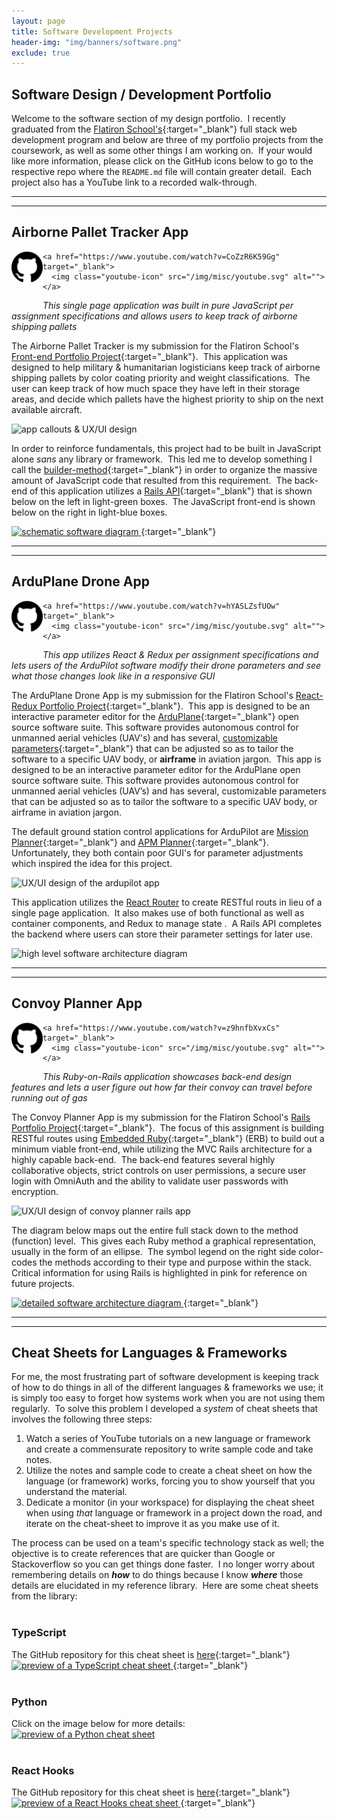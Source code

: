 ```yaml
---
layout: page
title: Software Development Projects
header-img: "img/banners/software.png"
exclude: true
---
```

<style>
  .media-icons-&-description{
  }

  .icon-container {
  }

  .description {
    font-style: italic;
  }

  .github-icon {
    height: 50px;
    float: left;
    margin-bottom: 30px;
  }

  .youtube-icon {
    height: 50px;
    padding-left: 10px;
    margin-right: 40px;
    margin-bottom: 30px;
  }

  @media only screen and (min-width: 500px) {
    .youtube-icon {
      float: left;
    }
  }
</style>

## Software Design / Development Portfolio
Welcome to the software section of my design portfolio.&nbsp; I recently graduated from the [Flatiron School's](https://flatironschool.com/){:target="_blank"} full stack web development program and below are three of my portfolio projects from the coursework, as well as some other things I am working on.&nbsp;  If your would like more information, please click on the GitHub icons below to go to the respective repo where the `README.md` file will contain greater detail.&nbsp; Each project also has a YouTube link to a recorded walk-through.

---
---

## Airborne Pallet Tracker App
<div class="media-Appicons-&-description">
  <div class="icon-container">
    <a href="https://github.com/Richard-Burd/front-end-portfolio-project" target="_blank">
      <img class="github-icon" src="/img/misc/github.svg" alt="">
    </a>

    <a href="https://www.youtube.com/watch?v=CoZzR6K59Gg" target="_blank">
      <img class="youtube-icon" src="/img/misc/youtube.svg" alt="">
    </a>
  </div>
  <p class="description">This single page application was built in pure JavaScript per assignment specifications and allows users to keep track of airborne shipping pallets</p>
</div>


The Airborne Pallet Tracker is my submission for the Flatiron School's [Front-end Portfolio Project](https://github.com/learn-co-students/js-spa-project-instructions-v-000){:target="_blank"}.&nbsp; This application was designed to help military & humanitarian logisticians keep track of airborne shipping pallets by color coating priority and weight classifications.&nbsp;  The user can keep track of how much space they have left in their storage areas, and decide which pallets have the highest priority to ship on the next available aircraft.

![app callouts & UX/UI design](https://i.imgur.com/ifnGo2x.jpg)

In order to reinforce fundamentals, this project had to be built in JavaScript alone *sans* any library or framework.&nbsp;  This led me to develop something I call the [builder-method](https://github.com/Richard-Burd/front-end-portfolio-project/blob/master/README.md#this-is-pure-javascript-by-design){:target="_blank"} in order to organize the massive amount of JavaScript code that resulted from this requirement.&nbsp;  The back-end of this application utilizes a [Rails API](https://github.com/rails-api/rails-api){:target="_blank"} that is shown below on the left in light-green boxes.&nbsp;  The JavaScript front-end is shown below on the right in light-blue boxes.

[
![schematic software diagram](https://i.imgur.com/28nI5ly.jpg)
](https://drive.google.com/file/d/1NrvuzRWSfcoiCbybQw29HBd4O9ObTcpo/view?usp=sharing){:target="_blank"}

---
---

## ArduPlane Drone App
<div class="media-icons-&-description">
  <div class="icon-container">
    <a href="https://github.com/Richard-Burd/react-redux-portfolio-project" target="_blank">
      <img class="github-icon" src="/img/misc/github.svg" alt="">
    </a>

    <a href="https://www.youtube.com/watch?v=hYASLZsfUOw" target="_blank">
      <img class="youtube-icon" src="/img/misc/youtube.svg" alt="">
    </a>
  </div>
  <p class="description">This app utilizes React & Redux per assignment specifications and lets users of the ArduPilot software modify their drone parameters and see what those changes look like in a responsive GUI</p>
</div>

The ArduPlane Drone App is my submission for the Flatiron School's [React-Redux Portfolio Project](https://github.com/learn-co-students/react-redux-assessment-v-000){:target="_blank"}.&nbsp; This app is designed to be an interactive parameter editor for the [ArduPlane](https://ardupilot.org/plane/){:target="_blank"} open source software suite. This software provides autonomous control for unmanned aerial vehicles (UAV's) and has several, [customizable parameters](https://ardupilot.org/plane/docs/parameters.html){:target="_blank"} that can be adjusted so as to tailor the software to a specific UAV body, or **airframe** in aviation jargon.&nbsp; This app is designed to be an interactive parameter editor for the ArduPlane open source software suite. This software provides autonomous control for unmanned aerial vehicles (UAV’s) and has several, customizable parameters that can be adjusted so as to tailor the software to a specific UAV body, or airframe in aviation jargon.

The default ground station control applications for ArduPilot are [Mission Planner](https://github.com/ArduPilot/MissionPlanner){:target="_blank"} and [APM Planner](https://github.com/ArduPilot/apm_planner){:target="_blank"}.&nbsp; Unfortunately, they both contain poor GUI's for parameter adjustments which inspired the idea for this project.  

![UX/UI design of the ardupilot app](https://i.imgur.com/FtbLpaB.jpg)

This application utilizes the [React Router](https://reactrouter.com/web/guides/quick-start) to create RESTful routs in lieu of a single page application.&nbsp;  It also makes use of both functional as well as container components, and Redux to manage state .&nbsp;  A Rails API completes the backend where users can store their parameter settings for later use.

![high level software architecture diagram](https://i.imgur.com/Es4OO6C.jpg)

---
---

## Convoy Planner App
<div class="media-icons-&-description">
  <div class="icon-container">
    <a href="https://github.com/Richard-Burd/rails-portfolio-project" target="_blank">
      <img class="github-icon" src="/img/misc/github.svg" alt="">
    </a>

    <a href="https://www.youtube.com/watch?v=z9hnfbXvxCs" target="_blank">
      <img class="youtube-icon" src="/img/misc/youtube.svg" alt="">
    </a>
  </div>
  <p class="description">This Ruby-on-Rails application showcases back-end design features and lets a user figure out how far their convoy can travel before running out of gas</p>
</div>

The Convoy Planner App is my submission for the Flatiron School's [Rails Portfolio Project](https://github.com/learn-co-students/rails-assessment-v-000){:target="_blank"}.&nbsp; The focus of this assignment is building RESTful routes using [Embedded Ruby](https://docs.ruby-lang.org/en/2.3.0/ERB.html){:target="_blank"} (ERB) to build out a minimum viable front-end, while utilizing the MVC Rails architecture for a highly capable back-end.&nbsp; The back-end features several highly collaborative objects, strict controls on user permissions, a secure user login with OmniAuth and the ability to validate user passwords with encryption.

![UX/UI design of convoy planner rails app](https://i.imgur.com/HDSKXNa.jpg)

The diagram below maps out the entire full stack down to the method (function) level.&nbsp;  This gives each Ruby method a graphical representation, usually in the form of an ellipse.&nbsp;  The symbol legend on the right side color-codes the methods according to their type and purpose within the stack.&nbsp;  Critical information for using Rails is highlighted in pink for reference on future projects.&nbsp;  

[
![detailed software architecture diagram](https://i.imgur.com/EAtixUM.jpg)
](https://drive.google.com/file/d/1e8ewC92UAdCqh_GlDWcJuzHGtX7Eg6ZD/view?usp=sharing){:target="_blank"}

---
---

## Cheat Sheets for Languages & Frameworks
For me, the most frustrating part of software development is keeping track of how to do things in all of the different languages & frameworks we use; it is simply too easy to forget how systems work when you are not using them regularly.&nbsp;  To solve this problem I developed a *system* of cheat sheets that involves the following three steps:
1. Watch a series of YouTube tutorials on a new language or framework and create a commensurate repository to write sample code and take notes.
2. Utilize the notes and sample code to create a cheat sheet on how the language (or framework) works, forcing you to show yourself that you understand the material.
3. Dedicate a monitor (in your workspace) for displaying the cheat sheet when using *that* language or framework in a project down the road, and iterate on the cheat-sheet to improve it as you make use of it.

The process can be used on a team's specific technology stack as well; the objective is to create references that are quicker than Google or Stackoverflow so you can get things done faster.&nbsp;  I no longer worry about remembering details on ***how*** to do things because I know ***where*** those details are elucidated in my reference library.&nbsp;  Here are some cheat sheets from the library:
<br/>
<br/>
### TypeScript
The GitHub repository for this cheat sheet is [here](https://github.com/Richard-Burd/typescript-sandbox){:target="_blank"}
[
![preview of a TypeScript cheat sheet](https://i.imgur.com/UUCN0ER.jpg)
](https://drive.google.com/file/d/1TsXNU8dgclsMJDegvNkv3W6qUnM8pUCt/view?usp=sharing){:target="_blank"}
<br/>
<br/>
### Python
Click on the image below for more details:
[
![preview of a Python cheat sheet](https://i.imgur.com/4pcJhhO.jpg)
](/python-illustrated)
<br/>
<br/>
### React Hooks
The GitHub repository for this cheat sheet is [here](https://github.com/Richard-Burd/react-redux-sandbox){:target="_blank"}
[
![preview of a React Hooks cheat sheet](https://i.imgur.com/0EcqUq1.jpg)
](https://camo.githubusercontent.com/0873849d4c76d9234c2af971f546dd96019c5c28597f1efe7a753aa70f055c73/68747470733a2f2f692e696d6775722e636f6d2f304563715571312e6a7067){:target="_blank"}

